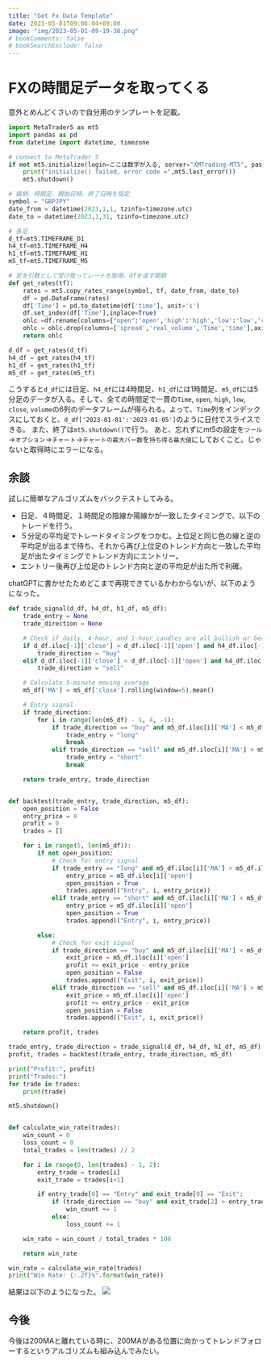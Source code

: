 ```yaml
---
title: "Get Fx Data Template"
date: 2023-05-01T09:06:04+09:00
image: "img/2023-05-01-09-19-38.png"
# bookComments: false
# bookSearchExclude: false
---
```



# FXの時間足データを取ってくる
意外とめんどくさいので自分用のテンプレートを記載。

```python
import MetaTrader5 as mt5
import pandas as pd
from datetime import datetime, timezone

# connect to MetaTrader 5
if not mt5.initialize(login=ここは数字が入る, server="XMTrading-MT5", password="なんとかかんとか"):
    print("initialize() failed, error code =",mt5.last_error())
    mt5.shutdown()

# 銘柄、時間足、開始日時、終了日時を指定
symbol = "GBPJPY"
date_from = datetime(2023,1,1, tzinfo=timezone.utc)
date_to = datetime(2023,1,31, tzinfo=timezone.utc)

# 各足
d_tf=mt5.TIMEFRAME_D1
h4_tf=mt5.TIMEFRAME_H4
h1_tf=mt5.TIMEFRAME_H1
m5_tf=mt5.TIMEFRAME_M5

# 足を引数として受け取ってレートを取得、dfを返す関数
def get_rates(tf):
    rates = mt5.copy_rates_range(symbol, tf, date_from, date_to)
    df = pd.DataFrame(rates)
    df['Time'] = pd.to_datetime(df['time'], unit='s')
    df.set_index(df['Time'],inplace=True)
    ohlc =df.rename(columns={"open":'open','high':'high','low':'low','close':'close','tick_volume':'volume'})
    ohlc = ohlc.drop(columns=['spread','real_volume','Time','time'],axis=1)
    return ohlc

d_df = get_rates(d_tf)
h4_df = get_rates(h4_tf)
h1_df = get_rates(h1_tf)
m5_df = get_rates(m5_tf)
```

こうすると`d_df`には日足、`h4_df`には4時間足、`h1_df`には1時間足、`m5_df`には5分足のデータが入る。そして、全ての時間足で一貫の`Time`, `open`, `high`, `low`, `close`, `volume`の6列のデータフレームが得られる。よって、`Time`列をインデックスにしておくと、`d_df['2023-01-01':'2023-01-05']`のように日付でスライスできる。
また、終了は`mt5.shutdown()`で行う。
あと、忘れずにmt5の設定を`ツール`→`オプション`→`チャート`→`チャートの最大バー数`を`持ち得る最大値`にしておくこと。じゃないと取得時にエラーになる。

## 余談
試しに簡単なアルゴリズムをバックテストしてみる。
- 日足、４時間足、１時間足の陰線か陽線かが一致したタイミングで、以下のトレードを行う。
- ５分足の平均足でトレードタイミングをつかむ。上位足と同じ色の線と逆の平均足が出るまで待ち、それから再び上位足のトレンド方向と一致した平均足が出たタイミングでトレンド方向にエントリー。
- エントリー後再び上位足のトレンド方向と逆の平均足が出た所で利確。

chatGPTに書かせたためどこまで再現できているかわからないが、以下のようになった。
```python
def trade_signal(d_df, h4_df, h1_df, m5_df):
    trade_entry = None
    trade_direction = None

    # Check if daily, 4-hour, and 1-hour candles are all bullish or bearish
    if d_df.iloc[-1]['close'] > d_df.iloc[-1]['open'] and h4_df.iloc[-1]['close'] > h4_df.iloc[-1]['open'] and h1_df.iloc[-1]['close'] > h1_df.iloc[-1]['open']:
        trade_direction = "buy"
    elif d_df.iloc[-1]['close'] < d_df.iloc[-1]['open'] and h4_df.iloc[-1]['close'] < h4_df.iloc[-1]['open'] and h1_df.iloc[-1]['close'] < h1_df.iloc[-1]['open']:
        trade_direction = "sell"

    # Calculate 5-minute moving average
    m5_df['MA'] = m5_df['close'].rolling(window=5).mean()

    # Entry signal
    if trade_direction:
        for i in range(len(m5_df) - 1, 4, -1):
            if trade_direction == "buy" and m5_df.iloc[i]['MA'] < m5_df.iloc[i-1]['MA'] and m5_df.iloc[i-1]['MA'] > m5_df.iloc[i-2]['MA']:
                trade_entry = "long"
                break
            elif trade_direction == "sell" and m5_df.iloc[i]['MA'] > m5_df.iloc[i-1]['MA'] and m5_df.iloc[i-1]['MA'] < m5_df.iloc[i-2]['MA']:
                trade_entry = "short"
                break

    return trade_entry, trade_direction


def backtest(trade_entry, trade_direction, m5_df):
    open_position = False
    entry_price = 0
    profit = 0
    trades = []

    for i in range(5, len(m5_df)):
        if not open_position:
            # Check for entry signal
            if trade_entry == "long" and m5_df.iloc[i]['MA'] > m5_df.iloc[i-1]['MA']:
                entry_price = m5_df.iloc[i]['open']
                open_position = True
                trades.append(("Entry", i, entry_price))
            elif trade_entry == "short" and m5_df.iloc[i]['MA'] < m5_df.iloc[i-1]['MA']:
                entry_price = m5_df.iloc[i]['open']
                open_position = True
                trades.append(("Entry", i, entry_price))

        else:
            # Check for exit signal
            if trade_direction == "buy" and m5_df.iloc[i]['MA'] < m5_df.iloc[i-1]['MA']:
                exit_price = m5_df.iloc[i]['open']
                profit += exit_price - entry_price
                open_position = False
                trades.append(("Exit", i, exit_price))
            elif trade_direction == "sell" and m5_df.iloc[i]['MA'] > m5_df.iloc[i-1]['MA']:
                exit_price = m5_df.iloc[i]['open']
                profit += entry_price - exit_price
                open_position = False
                trades.append(("Exit", i, exit_price))

    return profit, trades

trade_entry, trade_direction = trade_signal(d_df, h4_df, h1_df, m5_df)
profit, trades = backtest(trade_entry, trade_direction, m5_df)

print("Profit:", profit)
print("Trades:")
for trade in trades:
    print(trade)

mt5.shutdown()


def calculate_win_rate(trades):
    win_count = 0
    loss_count = 0
    total_trades = len(trades) // 2

    for i in range(0, len(trades) - 1, 2):
        entry_trade = trades[i]
        exit_trade = trades[i+1]

        if entry_trade[0] == "Entry" and exit_trade[0] == "Exit":
            if (trade_direction == "buy" and exit_trade[2] > entry_trade[2]) or (trade_direction == "sell" and exit_trade[2] < entry_trade[2]):
                win_count += 1
            else:
                loss_count += 1

    win_rate = win_count / total_trades * 100

    return win_rate

win_rate = calculate_win_rate(trades)
print("Win Rate: {:.2f}%".format(win_rate))
```
結果は以下のようになった。
![](https://Takaya-Shiraishi.github.io/ResearchReport/img/2023-05-01-09-19-38.png)

## 今後
今後は200MAと離れている時に、200MAがある位置に向かってトレンドフォローするというアルゴリズムも組み込んでみたい。